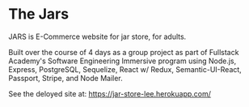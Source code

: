 # The Jars

JARS is E-Commerce website for jar store, for adults.

Built over the course of 4 days as a group project as part of Fullstack Academy's Software Engineering Immersive program using Node.js, Express, PostgreSQL, Sequelize, React w/ Redux, Semantic-UI-React, Passport, Stripe, and Node Mailer.

See the deloyed site at: https://jar-store-lee.herokuapp.com/
